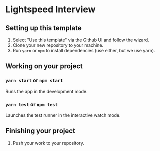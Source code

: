 # Lightspeed Interview

## Setting up this template

1. Select "Use this template" via the Github UI and follow the wizard.
2. Clone your new repository to your machine.
5. Run `yarn` or `npm` to install dependencies (use either, but we use yarn).


## Working on your project
### `yarn start` or `npm start`

Runs the app in the development mode.

### `yarn test` or `npm test`

Launches the test runner in the interactive watch mode.

## Finishing your project

1. Push your work to your repository.

